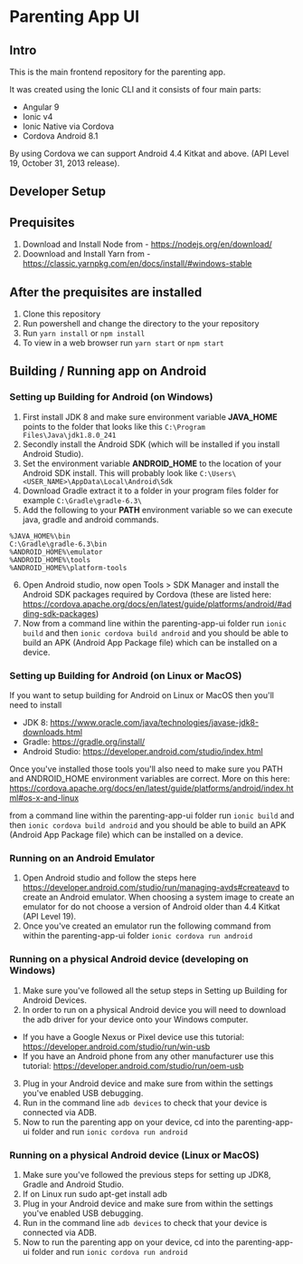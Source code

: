 # Parenting App UI

## Intro

This is the main frontend repository for the parenting app.

It was created using the Ionic CLI and it consists of four main parts:
- Angular 9
- Ionic v4
- Ionic Native via Cordova
- Cordova Android 8.1

By using Cordova we can support Android 4.4 Kitkat and above. (API Level 19, October 31, 2013 release).

## Developer Setup

## Prequisites 
1. Download and Install Node from - https://nodejs.org/en/download/
2. Doownload and Install Yarn from  - https://classic.yarnpkg.com/en/docs/install/#windows-stable

## After the prequisites are installed 
1. Clone this repository
2. Run powershell and change the directory to the your repository
3. Run ```yarn install``` or ```npm install```
4. To view in a web browser run ```yarn start``` or ```npm start```

## Building / Running app on Android

### Setting up Building for Android (on Windows)

1. First install JDK 8 and make sure environment variable **JAVA_HOME** points to the folder that looks like this ``` C:\Program Files\Java\jdk1.8.0_241 ```
2. Secondly install the Android SDK (which will be installed if you install Android Studio).
3. Set the environment variable **ANDROID_HOME** to the location of your Android SDK install. This will probably look like
``` C:\Users\<USER_NAME>\AppData\Local\Android\Sdk ```
4. Download Gradle extract it to a folder in your program files folder for example
``` C:\Gradle\gradle-6.3\ ```
5. Add the following to your **PATH** environment variable so we can execute java, gradle and android commands.
``` 
%JAVA_HOME%\bin
C:\Gradle\gradle-6.3\bin
%ANDROID_HOME%\emulator
%ANDROID_HOME%\tools
%ANDROID_HOME%\platform-tools
```
6. Open Android studio, now open Tools > SDK Manager and install the Android SDK packages required by Cordova (these are listed here: https://cordova.apache.org/docs/en/latest/guide/platforms/android/#adding-sdk-packages)
7. Now from a command line within the parenting-app-ui folder run 
```ionic build``` and then ```ionic cordova build android``` and you should be able to build an APK (Android App Package file) which can be installed on a device.

### Setting up Building for Android (on Linux or MacOS)
If you want to setup building for Android on Linux or MacOS then you'll need to install
- JDK 8: https://www.oracle.com/java/technologies/javase-jdk8-downloads.html 
- Gradle: https://gradle.org/install/ 
- Android Studio: https://developer.android.com/studio/index.html

Once you've installed those tools you'll also need to make sure you PATH and ANDROID_HOME environment variables are correct. More on this here: https://cordova.apache.org/docs/en/latest/guide/platforms/android/index.html#os-x-and-linux 

from a command line within the parenting-app-ui folder run 
```ionic build``` and then ```ionic cordova build android``` and you should be able to build an APK (Android App Package file) which can be installed on a device.

### Running on an Android Emulator
1. Open Android studio and follow the steps here https://developer.android.com/studio/run/managing-avds#createavd to create an Android emulator. When choosing a system image to create an emulator for do not choose a version of Android older than 4.4 Kitkat (API Level 19).
2. Once you've created an emulator run the following command from within the parenting-app-ui folder
```ionic cordova run android```

### Running on a physical Android device (developing on Windows)
1. Make sure you've followed all the setup steps in Setting up Building for Android Devices.
2. In order to run on a physical Android device you will need to download the adb driver for your device onto your Windows computer.
- If you have a Google Nexus or Pixel device use this tutorial: https://developer.android.com/studio/run/win-usb 
- If you have an Android phone from any other manufacturer use this tutorial: https://developer.android.com/studio/run/oem-usb 
3. Plug in your Android device and make sure from within the settings you've enabled USB debugging.
4. Run in the command line ```adb devices``` to check that your device is connected via ADB.
5. Now to run the parenting app on your device, cd into the parenting-app-ui folder and run
```ionic cordova run android```

### Running on a physical Android device (Linux or MacOS)
1. Make sure you've followed the previous steps for setting up JDK8, Gradle and Android Studio.
2. If on Linux run sudo apt-get install adb
3. Plug in your Android device and make sure from within the settings you've enabled USB debugging.
4. Run in the command line ```adb devices``` to check that your device is connected via ADB.
5. Now to run the parenting app on your device, cd into the parenting-app-ui folder and run
```ionic cordova run android```
